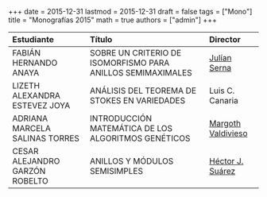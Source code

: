 +++
date      = 2015-12-31
lastmod   = 2015-12-31
draft     = false
tags      = ["Mono"]
title     = "Monografías 2015"
math      = true
authors = ["admin"]
+++

Estudiante | Título | Director 
:----------| :---------- | :----------
FABIÁN HERNANDO ANAYA | SOBRE UN CRITERIO DE ISOMORFISMO PARA ANILLOS SEMIMAXIMALES| [Julían Serna](https://matematicas.netlify.app/authors/serna-j/)
LIZETH ALEXANDRA ESTEVEZ JOYA |ANÁLISIS DEL TEOREMA DE STOKES EN VARIEDADES |Luis C. Canaria 
ADRIANA MARCELA SALINAS TORRES|INTRODUCCIÓN MATEMÁTICA DE LOS ALGORITMOS GENÉTICOS| [Margoth Valdivieso](https://matematicas.netlify.app/authors/valdivieso-m/)
CESAR ALEJANDRO GARZÓN ROBELTO| ANILLOS Y MÓDULOS SEMISIMPLES | [Héctor J. Suárez](https://matematicas.netlify.app/authors/suarez-h/)
